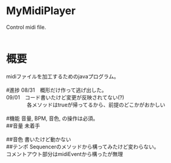 # MyMidiPlayer
Control midi file. <br>
<br>
# 概要
midiファイルを加工するためのjavaプログラム。<br>
<br>
#進捗
08/31　概形だけ作って逃げ出した。<br>
09/01　コード書いたけど変更が反映されてない(?)<br>
　　　　各メソッドはtrueが帰ってるから、前提のどこかがおかしい<br>
<br>
#機能
音量, BPM, 音色, の操作は必須。<br>
##音量
未着手<br>
<br>
##音色
書いたけど動かない<br>
##テンポ
Sequencerのメソッドから構ってみたけど変わらない。<br>
コメントアウト部分はmidiEventから構ったが無理<br>
<br>
